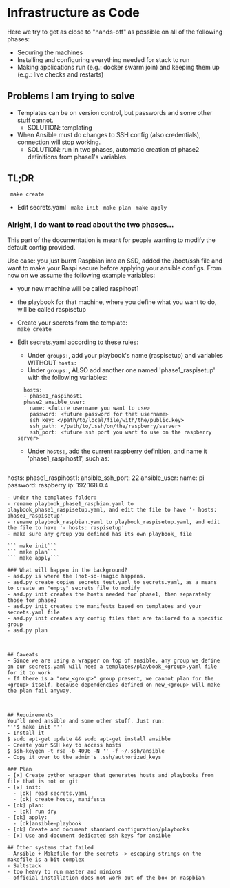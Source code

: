 # Infrastructure as Code

Here we try to get as close to "hands-off" as possible on all of the following phases:  
- Securing the machines  
- Installing and configuring everything needed for stack to run  
- Making applications run (e.g.: docker swarm join) and keeping them up (e.g.: live checks and restarts)  

## Problems I am trying to solve
- Templates can be on version control, but passwords and some other stuff cannot. 
  - SOLUTION: templating  
- When Ansible must do changes to SSH config (also credentials), connection will stop working.  
  - SOLUTION: run in two phases, automatic creation of phase2 definitions from phase1's variables.  

## TL;DR
``` make create``` 
- Edit secrets.yaml
``` make init```
``` make plan```
``` make apply```

### Alright, I do want to read about the two phases...

This part of the documentation is meant for people wanting to modify the default config provided.

Use case: you just burnt Raspbian into an SSD, added the /boot/ssh file and want to make your Raspi secure before applying your ansible configs. 
From now on we assume the following example variables:
- your new machine will be called raspihost1  
- the playbook for that machine, where you define what you want to do, will be called raspisetup  
  
- Create your secrets from the template:  
``` make create ```
- Edit secrets.yaml according to these rules:
  - Under ```groups:```, add your playbook's name (raspisetup) and variables WITHOUT ```hosts:```
  - Under ```groups:```, ALSO add another one named 'phase1_raspisetup' with the following variables:  
  ```
    hosts:
    - phase1_raspihost1
    phase2_ansible_user:
      name: <future username you want to use>
      password: <future password for that username>
      ssh_key: </path/to/local/file/with/the/public.key>
      ssh_path: </path/to/.ssh/on/the/raspberry/server>
      ssh_port: <future ssh port you want to use on the raspberry server>
  ```
  - Under ```hosts:```, add the current raspberry definition, and name it 'phase1_raspihost1', such as:
  ```
hosts:
  phase1_raspihost1:
    ansible_ssh_port: 22
    ansible_user:
      name: pi
      password: raspberry
    ip: 192.168.0.4
  ```
- Under the templates folder:  
  - rename playbook_phase1_raspbian.yaml to playbook_phase1_raspisetup.yaml, and edit the file to have '- hosts: phase1_raspisetup'
  - rename playbook_raspbian.yaml to playbook_raspisetup.yaml, and edit the file to have '- hosts: raspisetup'
  - make sure any group you defined has its own playbook_ file

``` make init```
``` make plan```
``` make apply```

### What will happen in the background?
- asd.py is where the (not-so-)magic happens.
- asd.py create copies secrets_test.yaml to secrets.yaml, as a means to create an "empty" secrets file to modify 
- asd.py init creates the hosts needed for phase1, then separately those for phase2
- asd.py init creates the manifests based on templates and your secrets.yaml file  
- asd.py init creates any config files that are tailored to a specific group
- asd.py plan 



## Caveats
- Since we are using a wrapper on top of ansible, any group we define on our secrets.yaml will need a templates/playbook_<group>.yaml file for it to work.
- If there is a "new_<group>" group present, we cannot plan for the <group> itself, because dependencies defined on new_<group> will make the plan fail anyway.



## Requirements
You'll need ansible and some other stuff. Just run:
'''$ make init '''
- Install it 
$ sudo apt-get update && sudo apt-get install ansible  
- Create your SSH key to access hosts  
$ ssh-keygen -t rsa -b 4096 -N '' -f ~/.ssh/ansible
- Copy it over to the admin's .ssh/authorized_keys

### Plan
- [x] Create python wrapper that generates hosts and playbooks from file that is not on git
  - [x] init:
    - [ok] read secrets.yaml
    - [ok] create hosts, manifests
  - [ok] plan:
    - [ok] run dry 
  - [ok] apply:
    - [ok]ansible-playbook
- [ok] Create and document standard configuration/playbooks
- [x] Use and document dedicated ssh keys for ansible

## Other systems that failed
- Ansible + Makefile for the secrets -> escaping strings on the makefile is a bit complex
- Saltstack 
  - too heavy to run master and minions
  - official installation does not work out of the box on raspbian
